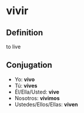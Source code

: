 # vivir

## Definition
to live

## Conjugation

- Yo: **vivo**
- Tú: **vives**
- Él/Ella/Usted: **vive**
- Nosotros: **vivimos**
- Ustedes/Ellos/Ellas: **viven**